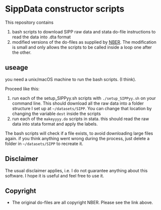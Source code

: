 

# SippData constructor scripts

This repository contains 

1. bash scripts to download SIPP raw data and stata do-file instructions to read the data into .dta format
2. modified versions of the do-files as supplied by [NBER](http://www.nber.org/data/survey-of-income-and-program-participation-sipp-data.html). The modification is small and only allows the scripts
   to be called inside a loop one after the other.

## useage

you need a unix/macOS machine to run the bash scripts. (I think).

Proceed like this:

1. run each of the setup_SIPPyy.sh scripts with `./setup_SIPPyy.sh` on your command line. This should download all the raw data
   into a folder structure I set up at `~/datasets/SIPP`. You can change that location by changing the variable `dest` inside the scripts
2. run each of the `makeyyyy.do` scripts in stata. this should read the raw data into stata format and apply the labels.

The bash scripts will check if a file exists, to avoid downloading large files again. if you think anything went wrong
during the process, just delete a folder in `~/datasets/SIPP` to recreate it.


## Disclaimer

The usual disclaimer applies, i.e. I do not guarantee anything about this software. I hope it is useful and feel free to use it.

## Copyright

* The original do-files are all copyright NBER. Please see the link above.
